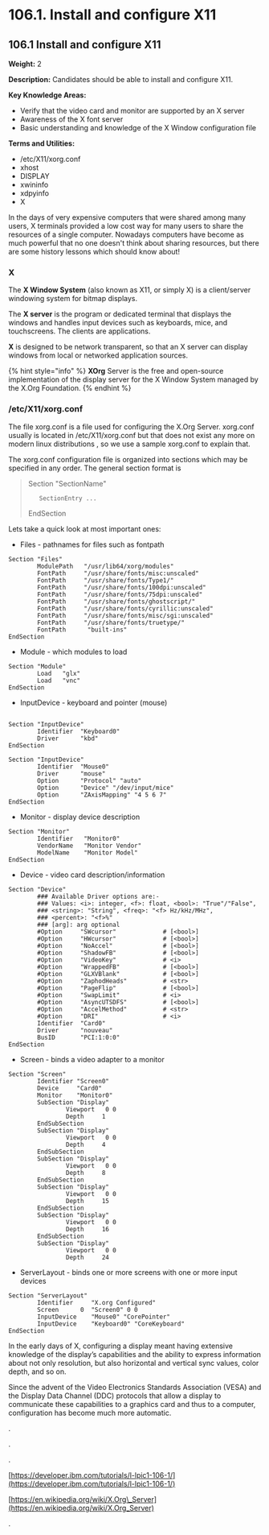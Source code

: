 # 106.1. Install and configure X11

## **106.1 Install and configure X11**

**Weight:** 2

**Description:** Candidates should be able to install and configure X11.

**Key Knowledge Areas:**

* Verify that the video card and monitor are supported by an X server
* Awareness of the X font server
* Basic understanding and knowledge of the X Window configuration file

**Terms and Utilities:**

* /etc/X11/xorg.conf
* xhost
* DISPLAY
* xwininfo
* xdpyinfo
* X

In the days of very expensive computers that were shared among many users, X terminals provided a low cost way for many users to share the resources of a single computer. Nowadays computers have become as much powerful  that no one doesn't think about sharing resources, but there are some history lessons which should know about!

### X

The **X Window System** \(also known as X11, or simply X\) is a client/server windowing system for bitmap displays.

The **X server** is the program or dedicated terminal that displays the windows and handles input devices such as keyboards, mice, and touchscreens. The clients are applications.

**X** is designed to be network transparent, so that an X server can display windows from local or networked application sources.

{% hint style="info" %}
**XOrg** Server is the free and open-source implementation of the display server for the X Window System managed by the X.Org Foundation.
{% endhint %}

### /etc/X11/xorg.conf

The file xorg.conf is a file used for configuring the X.Org Server. xorg.conf usually is located in /etc/X11/xorg.conf but that does not exist any more on modern linux distributions , so we use a sample xorg.conf to explain that. 

The xorg.conf configuration file is  organized into sections which may be specified in any order. The general section format is

> Section "SectionName" 
>
>        SectionEntry ... 
>
> EndSection

Lets take a quick look at most important ones:

* Files - pathnames for files such as fontpath

```text
Section "Files"
        ModulePath   "/usr/lib64/xorg/modules"
        FontPath     "/usr/share/fonts/misc:unscaled"
        FontPath     "/usr/share/fonts/Type1/"
        FontPath     "/usr/share/fonts/100dpi:unscaled"
        FontPath     "/usr/share/fonts/75dpi:unscaled"
        FontPath     "/usr/share/fonts/ghostscript/"
        FontPath     "/usr/share/fonts/cyrillic:unscaled"
        FontPath     "/usr/share/fonts/misc/sgi:unscaled"
        FontPath     "/usr/share/fonts/truetype/"
        FontPath      "built-ins"
EndSection
```

* Module - which modules to load

```text
Section "Module"
        Load   "glx"
        Load   "vnc"
EndSection
```

* InputDevice - keyboard and pointer \(mouse\)

```text

Section "InputDevice"
        Identifier  "Keyboard0"
        Driver      "kbd"
EndSection

Section "InputDevice"
        Identifier  "Mouse0"
        Driver      "mouse"
        Option      "Protocol" "auto"
        Option      "Device" "/dev/input/mice"
        Option      "ZAxisMapping" "4 5 6 7"
EndSection
```

* Monitor - display device description

```text
Section "Monitor"
        Identifier   "Monitor0"
        VendorName   "Monitor Vendor"
        ModelName    "Monitor Model"
EndSection
```

* Device - video card description/information

```text
Section "Device"
        ### Available Driver options are:-
        ### Values: <i>: integer, <f>: float, <bool>: "True"/"False",
        ### <string>: "String", <freq>: "<f> Hz/kHz/MHz",
        ### <percent>: "<f>%"
        ### [arg]: arg optional
        #Option     "SWcursor"             # [<bool>]
        #Option     "HWcursor"             # [<bool>]
        #Option     "NoAccel"              # [<bool>]
        #Option     "ShadowFB"             # [<bool>]
        #Option     "VideoKey"             # <i>
        #Option     "WrappedFB"            # [<bool>]
        #Option     "GLXVBlank"            # [<bool>]
        #Option     "ZaphodHeads"          # <str>
        #Option     "PageFlip"             # [<bool>]
        #Option     "SwapLimit"            # <i>
        #Option     "AsyncUTSDFS"          # [<bool>]
        #Option     "AccelMethod"          # <str>
        #Option     "DRI"                  # <i>
        Identifier  "Card0"
        Driver      "nouveau"
        BusID       "PCI:1:0:0"
EndSection
```

* Screen - binds a video adapter to a monitor

```text
Section "Screen"
        Identifier "Screen0"
        Device     "Card0"
        Monitor    "Monitor0"
        SubSection "Display"
                Viewport   0 0
                Depth     1
        EndSubSection
        SubSection "Display"
                Viewport   0 0
                Depth     4
        EndSubSection
        SubSection "Display"
                Viewport   0 0
                Depth     8
        EndSubSection
        SubSection "Display"
                Viewport   0 0
                Depth     15
        EndSubSection
        SubSection "Display"
                Viewport   0 0
                Depth     16
        EndSubSection
        SubSection "Display"
                Viewport   0 0
                Depth     24
```

* ServerLayout - binds one or more screens with one or more input devices

```text
Section "ServerLayout"
        Identifier     "X.org Configured"
        Screen      0  "Screen0" 0 0
        InputDevice    "Mouse0" "CorePointer"
        InputDevice    "Keyboard0" "CoreKeyboard"
EndSection
```

In the early days of X, configuring a display meant having extensive knowledge of the display’s capabilities and the ability to express information about not only resolution, but also horizontal and vertical sync values, color depth, and so on.



Since the advent of the Video Electronics Standards Association \(VESA\) and the Display Data Channel \(DDC\) protocols that allow a display to communicate these capabilities to a graphics card and thus to a computer, configuration has become much more automatic.

.

.

.

[https://developer.ibm.com/tutorials/l-lpic1-106-1/](https://developer.ibm.com/tutorials/l-lpic1-106-1/)

[https://en.wikipedia.org/wiki/X.Org\_Server](https://en.wikipedia.org/wiki/X.Org_Server)

.

